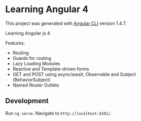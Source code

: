 # Learning Angular 4

This project was generated with [Angular CLI](https://github.com/angular/angular-cli) version 1.4.7.

Learning Angular js 4

Features: 

* Routing
* Guards for routing
* Lazy Loading Modules
* Reactive and Template-driven forms
* GET and POST using async/await, Observable and Subject (BehaviorSubject)
* Named Router Outlets


## Development

Run `ng serve`. Navigate to `http://localhost:4201/`.
